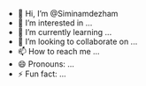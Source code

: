 - 👋 Hi, I’m @Siminamdezham
- 👀 I’m interested in ...
- 🌱 I’m currently learning ...
- 💞️ I’m looking to collaborate on ...
- 📫 How to reach me ...
- 😄 Pronouns: ...
- ⚡ Fun fact: ...

<!---
Siminamdezham/Siminamdezham is a ✨ special ✨ repository because its `README.md` (this file) appears on your GitHub profile.
You can click the Preview link to take a look at your changes.
--->
